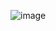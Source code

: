 ![image](https://github.com/piravelha/quoted/assets/140568241/0dd32f7e-c79e-4220-a766-ea8aebd4c448)
